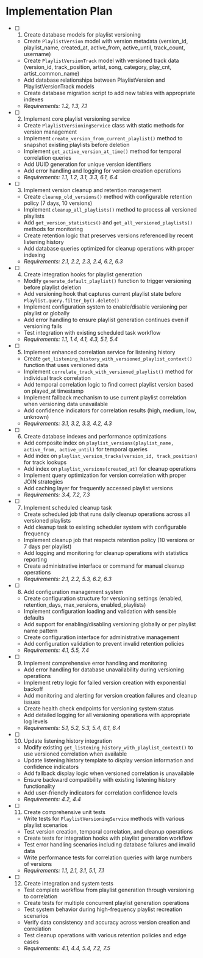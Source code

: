 # Implementation Plan

- [ ] 1. Create database models for playlist versioning
  - Create `PlaylistVersion` model with version metadata (version_id, playlist_name, created_at, active_from, active_until, track_count, username)
  - Create `PlaylistVersionTrack` model with versioned track data (version_id, track_position, artist, song, category, play_cnt, artist_common_name)
  - Add database relationships between PlaylistVersion and PlaylistVersionTrack models
  - Create database migration script to add new tables with appropriate indexes
  - _Requirements: 1.2, 1.3, 7.1_

- [ ] 2. Implement core playlist versioning service
  - Create `PlaylistVersioningService` class with static methods for version management
  - Implement `create_version_from_current_playlist()` method to snapshot existing playlists before deletion
  - Implement `get_active_version_at_time()` method for temporal correlation queries
  - Add UUID generation for unique version identifiers
  - Add error handling and logging for version creation operations
  - _Requirements: 1.1, 1.2, 3.1, 3.3, 6.1, 6.4_

- [ ] 3. Implement version cleanup and retention management
  - Create `cleanup_old_versions()` method with configurable retention policy (7 days, 10 versions)
  - Implement `cleanup_all_playlists()` method to process all versioned playlists
  - Add `get_version_statistics()` and `get_all_versioned_playlists()` methods for monitoring
  - Create retention logic that preserves versions referenced by recent listening history
  - Add database queries optimized for cleanup operations with proper indexing
  - _Requirements: 2.1, 2.2, 2.3, 2.4, 6.2, 6.3_

- [ ] 4. Create integration hooks for playlist generation
  - Modify `generate_default_playlist()` function to trigger versioning before playlist deletion
  - Add versioning hook that captures current playlist state before `Playlist.query.filter_by().delete()`
  - Implement configuration system to enable/disable versioning per playlist or globally
  - Add error handling to ensure playlist generation continues even if versioning fails
  - Test integration with existing scheduled task workflow
  - _Requirements: 1.1, 1.4, 4.1, 4.3, 5.1, 5.4_

- [ ] 5. Implement enhanced correlation service for listening history
  - Create `get_listening_history_with_versioned_playlist_context()` function that uses versioned data
  - Implement `correlate_track_with_versioned_playlist()` method for individual track correlation
  - Add temporal correlation logic to find correct playlist version based on played_at timestamp
  - Implement fallback mechanism to use current playlist correlation when versioning data unavailable
  - Add confidence indicators for correlation results (high, medium, low, unknown)
  - _Requirements: 3.1, 3.2, 3.3, 4.2, 4.3_

- [ ] 6. Create database indexes and performance optimizations
  - Add composite index on `playlist_versions(playlist_name, active_from, active_until)` for temporal queries
  - Add index on `playlist_version_tracks(version_id, track_position)` for track lookups
  - Add index on `playlist_versions(created_at)` for cleanup operations
  - Implement query optimization for version correlation with proper JOIN strategies
  - Add caching layer for frequently accessed playlist versions
  - _Requirements: 3.4, 7.2, 7.3_

- [ ] 7. Implement scheduled cleanup task
  - Create scheduled job that runs daily cleanup operations across all versioned playlists
  - Add cleanup task to existing scheduler system with configurable frequency
  - Implement cleanup job that respects retention policy (10 versions or 7 days per playlist)
  - Add logging and monitoring for cleanup operations with statistics reporting
  - Create administrative interface or command for manual cleanup operations
  - _Requirements: 2.1, 2.2, 5.3, 6.2, 6.3_

- [ ] 8. Add configuration management system
  - Create configuration structure for versioning settings (enabled, retention_days, max_versions, enabled_playlists)
  - Implement configuration loading and validation with sensible defaults
  - Add support for enabling/disabling versioning globally or per playlist name pattern
  - Create configuration interface for administrative management
  - Add configuration validation to prevent invalid retention policies
  - _Requirements: 4.1, 5.5, 7.4_

- [ ] 9. Implement comprehensive error handling and monitoring
  - Add error handling for database unavailability during versioning operations
  - Implement retry logic for failed version creation with exponential backoff
  - Add monitoring and alerting for version creation failures and cleanup issues
  - Create health check endpoints for versioning system status
  - Add detailed logging for all versioning operations with appropriate log levels
  - _Requirements: 5.1, 5.2, 5.3, 5.4, 6.1, 6.4_

- [ ] 10. Update listening history integration
  - Modify existing `get_listening_history_with_playlist_context()` to use versioned correlation when available
  - Update listening history template to display version information and confidence indicators
  - Add fallback display logic when versioned correlation is unavailable
  - Ensure backward compatibility with existing listening history functionality
  - Add user-friendly indicators for correlation confidence levels
  - _Requirements: 4.2, 4.4_

- [ ] 11. Create comprehensive unit tests
  - Write tests for `PlaylistVersioningService` methods with various playlist scenarios
  - Test version creation, temporal correlation, and cleanup operations
  - Create tests for integration hooks with playlist generation workflow
  - Test error handling scenarios including database failures and invalid data
  - Write performance tests for correlation queries with large numbers of versions
  - _Requirements: 1.1, 2.1, 3.1, 5.1, 7.1_

- [ ] 12. Create integration and system tests
  - Test complete workflow from playlist generation through versioning to correlation
  - Create tests for multiple concurrent playlist generation operations
  - Test system behavior during high-frequency playlist recreation scenarios
  - Verify data consistency and accuracy across version creation and correlation
  - Test cleanup operations with various retention policies and edge cases
  - _Requirements: 4.1, 4.4, 5.4, 7.2, 7.5_